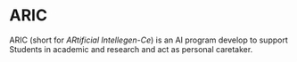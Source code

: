 # ARIC
ARIC (short for *ARtificial Intellegen-Ce*) is an AI program develop to support Students in academic and research and act as personal caretaker.

